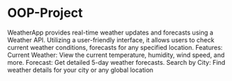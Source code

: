 # OOP-Project

WeatherApp provides real-time weather updates and forecasts using a Weather API. Utilizing a user-friendly interface, it allows users to check current weather conditions, forecasts for any specified location.
Features:
Current Weather: View the current temperature, humidity, wind speed, and more.
Forecast: Get detailed 5-day weather forecasts.
Search by City: Find weather details for your city or any global location
